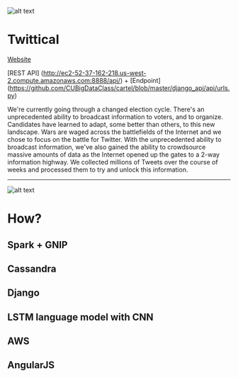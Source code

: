 ![alt text](https://raw.githubusercontent.com/CUBigDataClass/cartel/master/web_frontend/app/img/frontpage.png "Twittical")

# Twittical
[Website](http://ec2-52-39-21-222.us-west-2.compute.amazonaws.com:61621)

[REST API] (http://ec2-52-37-162-218.us-west-2.compute.amazonaws.com:8888/api/) + [Endpoint] (https://github.com/CUBigDataClass/cartel/blob/master/django_api/api/urls.py)

We're currently going through a changed election cycle. There's an unprecedented ability to broadcast information to voters, and to organize. Candidates have learned to adapt, some better than others, to this new landscape. Wars are waged across the battlefields of the Internet and we chose to focus on the battle for Twitter. With the unprecedented ability to broadcast information, we've also gained the ability to crowdsource massive amounts of data as the Internet opened up the gates to a 2-way information highway. We collected millions of Tweets over the course of weeks and processed them to try and unlock this information.

---
![alt text](https://raw.githubusercontent.com/CUBigDataClass/cartel/master/web_frontend/app/img/techstack.png "Twittical")

# How?

## Spark + GNIP

## Cassandra

## Django

## LSTM language model with CNN

## AWS

## AngularJS
